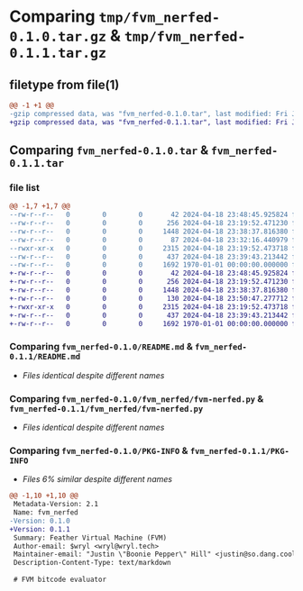 # Comparing `tmp/fvm_nerfed-0.1.0.tar.gz` & `tmp/fvm_nerfed-0.1.1.tar.gz`

## filetype from file(1)

```diff
@@ -1 +1 @@
-gzip compressed data, was "fvm_nerfed-0.1.0.tar", last modified: Fri Jan  1 00:00:00 2016, max compression
+gzip compressed data, was "fvm_nerfed-0.1.1.tar", last modified: Fri Jan  1 00:00:00 2016, max compression
```

## Comparing `fvm_nerfed-0.1.0.tar` & `fvm_nerfed-0.1.1.tar`

### file list

```diff
@@ -1,7 +1,7 @@
--rw-r--r--   0        0        0       42 2024-04-18 23:48:45.925824 fvm_nerfed-0.1.0/.gitignore
--rw-r--r--   0        0        0      256 2024-04-18 23:19:52.471230 fvm_nerfed-0.1.0/.gitlab-ci.yml
--rw-r--r--   0        0        0     1448 2024-04-18 23:38:37.816380 fvm_nerfed-0.1.0/README.md
--rw-r--r--   0        0        0       87 2024-04-18 23:32:16.440979 fvm_nerfed-0.1.0/fvm_nerfed/__init__.py
--rwxr-xr-x   0        0        0     2315 2024-04-18 23:19:52.473718 fvm_nerfed-0.1.0/fvm_nerfed/fvm-nerfed.py
--rw-r--r--   0        0        0      437 2024-04-18 23:39:43.213442 fvm_nerfed-0.1.0/pyproject.toml
--rw-r--r--   0        0        0     1692 1970-01-01 00:00:00.000000 fvm_nerfed-0.1.0/PKG-INFO
+-rw-r--r--   0        0        0       42 2024-04-18 23:48:45.925824 fvm_nerfed-0.1.1/.gitignore
+-rw-r--r--   0        0        0      256 2024-04-18 23:19:52.471230 fvm_nerfed-0.1.1/.gitlab-ci.yml
+-rw-r--r--   0        0        0     1448 2024-04-18 23:38:37.816380 fvm_nerfed-0.1.1/README.md
+-rw-r--r--   0        0        0      130 2024-04-18 23:50:47.277712 fvm_nerfed-0.1.1/fvm_nerfed/__init__.py
+-rwxr-xr-x   0        0        0     2315 2024-04-18 23:19:52.473718 fvm_nerfed-0.1.1/fvm_nerfed/fvm-nerfed.py
+-rw-r--r--   0        0        0      437 2024-04-18 23:39:43.213442 fvm_nerfed-0.1.1/pyproject.toml
+-rw-r--r--   0        0        0     1692 1970-01-01 00:00:00.000000 fvm_nerfed-0.1.1/PKG-INFO
```

### Comparing `fvm_nerfed-0.1.0/README.md` & `fvm_nerfed-0.1.1/README.md`

 * *Files identical despite different names*

### Comparing `fvm_nerfed-0.1.0/fvm_nerfed/fvm-nerfed.py` & `fvm_nerfed-0.1.1/fvm_nerfed/fvm-nerfed.py`

 * *Files identical despite different names*

### Comparing `fvm_nerfed-0.1.0/PKG-INFO` & `fvm_nerfed-0.1.1/PKG-INFO`

 * *Files 6% similar despite different names*

```diff
@@ -1,10 +1,10 @@
 Metadata-Version: 2.1
 Name: fvm_nerfed
-Version: 0.1.0
+Version: 0.1.1
 Summary: Feather Virtual Machine (FVM)
 Author-email: $wryl <wryl@wryl.tech>
 Maintainer-email: "Justin \"Boonie Pepper\" Hill" <justin@so.dang.cool>
 Description-Content-Type: text/markdown
 
 # FVM bitcode evaluator
```

